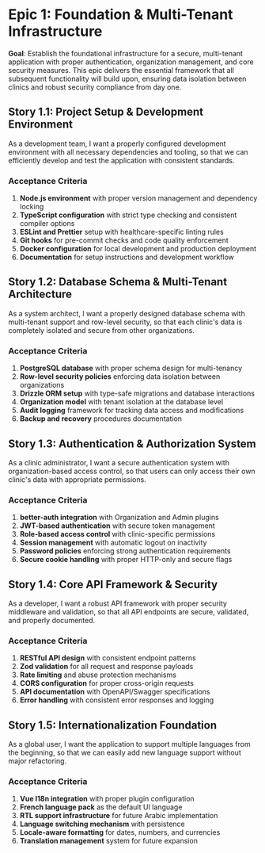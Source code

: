 # Epic 1: Foundation & Multi-Tenant Infrastructure

**Goal**: Establish the foundational infrastructure for a secure, multi-tenant application with proper authentication, organization management, and core security measures. This epic delivers the essential framework that all subsequent functionality will build upon, ensuring data isolation between clinics and robust security compliance from day one.

## Story 1.1: Project Setup & Development Environment

As a development team,
I want a properly configured development environment with all necessary dependencies and tooling,
so that we can efficiently develop and test the application with consistent standards.

### Acceptance Criteria

1. **Node.js environment** with proper version management and dependency locking
2. **TypeScript configuration** with strict type checking and consistent compiler options
3. **ESLint and Prettier** setup with healthcare-specific linting rules
4. **Git hooks** for pre-commit checks and code quality enforcement
5. **Docker configuration** for local development and production deployment
6. **Documentation** for setup instructions and development workflow

## Story 1.2: Database Schema & Multi-Tenant Architecture

As a system architect,
I want a properly designed database schema with multi-tenant support and row-level security,
so that each clinic's data is completely isolated and secure from other organizations.

### Acceptance Criteria

1. **PostgreSQL database** with proper schema design for multi-tenancy
2. **Row-level security policies** enforcing data isolation between organizations
3. **Drizzle ORM setup** with type-safe migrations and database interactions
4. **Organization model** with tenant isolation at the database level
5. **Audit logging** framework for tracking data access and modifications
6. **Backup and recovery** procedures documentation

## Story 1.3: Authentication & Authorization System

As a clinic administrator,
I want a secure authentication system with organization-based access control,
so that users can only access their own clinic's data with appropriate permissions.

### Acceptance Criteria

1. **better-auth integration** with Organization and Admin plugins
2. **JWT-based authentication** with secure token management
3. **Role-based access control** with clinic-specific permissions
4. **Session management** with automatic logout on inactivity
5. **Password policies** enforcing strong authentication requirements
6. **Secure cookie handling** with proper HTTP-only and secure flags

## Story 1.4: Core API Framework & Security

As a developer,
I want a robust API framework with proper security middleware and validation,
so that all API endpoints are secure, validated, and properly documented.

### Acceptance Criteria

1. **RESTful API design** with consistent endpoint patterns
2. **Zod validation** for all request and response payloads
3. **Rate limiting** and abuse protection mechanisms
4. **CORS configuration** for proper cross-origin requests
5. **API documentation** with OpenAPI/Swagger specifications
6. **Error handling** with consistent error responses and logging

## Story 1.5: Internationalization Foundation

As a global user,
I want the application to support multiple languages from the beginning,
so that we can easily add new language support without major refactoring.

### Acceptance Criteria

1. **Vue I18n integration** with proper plugin configuration
2. **French language pack** as the default UI language
3. **RTL support infrastructure** for future Arabic implementation
4. **Language switching mechanism** with persistence
5. **Locale-aware formatting** for dates, numbers, and currencies
6. **Translation management** system for future expansion
